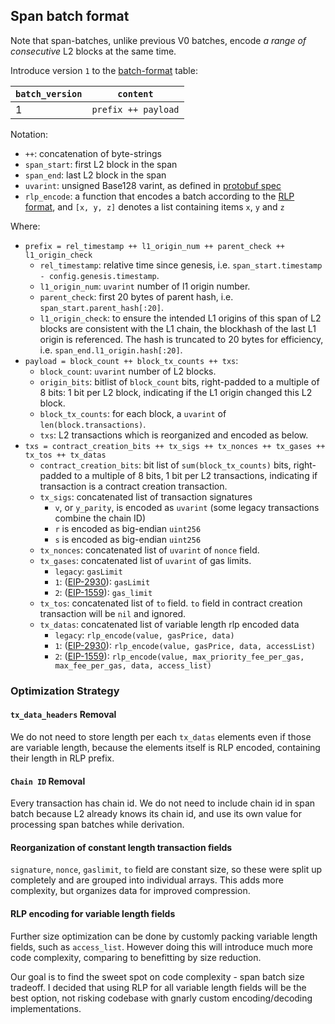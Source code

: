 ## Span batch format

Note that span-batches, unlike previous V0 batches,
encode *a range of consecutive* L2 blocks at the same time.

Introduce version `1` to the [batch-format](./derivation.md#batch-format) table:

| `batch_version` | `content`           |
|-----------------|---------------------|
| 1               | `prefix ++ payload` |

Notation:
- `++`: concatenation of byte-strings
- `span_start`: first L2 block in the span
- `span_end`: last L2 block in the span
- `uvarint`: unsigned Base128 varint, as defined in [protobuf spec]
- `rlp_encode`: a function that encodes a batch according to the [RLP format], and `[x, y, z]` denotes a list containing items `x`, `y` and `z`

[protobuf spec]: https://protobuf.dev/programming-guides/encoding/#varints

[RLP format]: https://ethereum.org/en/developers/docs/data-structures-and-encoding/rlp/

Where:

- `prefix = rel_timestamp ++ l1_origin_num ++ parent_check ++ l1_origin_check`
  - `rel_timestamp`: relative time since genesis, i.e. `span_start.timestamp - config.genesis.timestamp`.
  - `l1_origin_num`: `uvarint` number of l1 origin number.
  - `parent_check`: first 20 bytes of parent hash, i.e. `span_start.parent_hash[:20]`.
  - `l1_origin_check`: to ensure the intended L1 origins of this span of
        L2 blocks are consistent with the L1 chain, the blockhash of the last L1 origin is referenced.
        The hash is truncated to 20 bytes for efficiency, i.e. `span_end.l1_origin.hash[:20]`.
- `payload = block_count ++ block_tx_counts ++ txs`:
  - `block_count`: `uvarint` number of L2 blocks.
  - `origin_bits`: bitlist of `block_count` bits, right-padded to a multiple of 8 bits:
    1 bit per L2 block, indicating if the L1 origin changed this L2 block.
  - `block_tx_counts`: for each block, a `uvarint` of `len(block.transactions)`.
  - `txs`: L2 transactions which is reorganized and encoded as below.
- `txs = contract_creation_bits ++ tx_sigs ++ tx_nonces ++ tx_gases ++ tx_tos ++ tx_datas`
  - `contract_creation_bits`: bit list of `sum(block_tx_counts)` bits, right-padded to a multiple of 8 bits, 1 bit per L2 transactions, indicating if transaction is a contract creation transaction.
  - `tx_sigs`: concatenated list of transaction signatures
    - `v`, or `y_parity`, is encoded as `uvarint` (some legacy transactions combine the chain ID)
    - `r` is encoded as big-endian `uint256`
    - `s` is encoded as big-endian `uint256`
  - `tx_nonces`: concatenated list of `uvarint` of `nonce` field.
  - `tx_gases`:  concatenated list of `uvarint` of gas limits.
    - `legacy`: `gasLimit`
    - `1`: ([EIP-2930]): `gasLimit`
    - `2`: ([EIP-1559]): `gas_limit`
  - `tx_tos`: concatenated list of `to` field. `to` field in contract creation transaction will be `nil` and ignored.
  - `tx_datas`: concatenated list of variable length rlp encoded data
    - `legacy`: `rlp_encode(value, gasPrice, data)`
    - `1`: ([EIP-2930]): `rlp_encode(value, gasPrice, data, accessList)`
    - `2`: ([EIP-1559]): `rlp_encode(value, max_priority_fee_per_gas, max_fee_per_gas, data, access_list)`

[EIP-2718]: https://eips.ethereum.org/EIPS/eip-2718

[EIP-2930]: https://eips.ethereum.org/EIPS/eip-2930

[EIP-1559]: https://eips.ethereum.org/EIPS/eip-1559

### Optimization Strategy

#### `tx_data_headers` Removal

We do not need to store length per each `tx_datas` elements even if those are variable length, because the elements itself is RLP encoded, containing their length in RLP prefix.

#### `Chain ID` Removal

Every transaction has chain id. We do not need to include chain id in span batch because L2 already knows its chain id, and use its own value for processing span batches while derivation.

#### Reorganization of constant length transaction fields

`signature`, `nonce`, `gaslimit`, `to` field are constant size, so these were split up completely and are grouped into individual arrays. This adds more complexity, but organizes data for improved compression.

#### RLP encoding for variable length fields

Further size optimization can be done by customly packing variable length fields, such as `access_list`. However doing this will introduce much more code complexity, comparing to benefitting by size reduction.

Our goal is to find the sweet spot on code complexity - span batch size tradeoff. I decided that using RLP for all variable length fields will be the best option, not risking codebase with gnarly custom encoding/decoding implementations.
